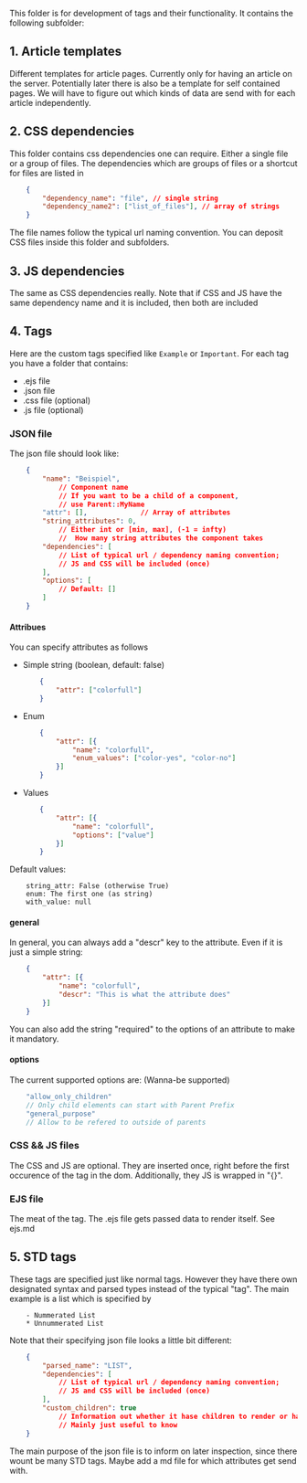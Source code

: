 This folder is for development of tags and their functionality. It contains the following subfolder:

## 1. Article templates
Different templates for article pages. Currently only for having an article on the server.
Potentially later there is also be a template for self contained pages.
We will have to figure out which kinds of data are send with for each article independently.

## 2. CSS dependencies
This folder contains css dependencies one can require. Either a single file or a group of files. The dependencies which are groups of files or a shortcut for files are listed in

```json dependency_map.json
    {
        "dependency_name": "file", // single string
        "dependency_name2": ["list_of_files"], // array of strings
    }
```

The file names follow the typical url naming convention. You can deposit CSS files inside this folder and subfolders.

## 3. JS dependencies
The same as CSS dependencies really. Note that if CSS and JS have the same dependency name and it is included, then both are included

## 4. Tags
Here are the custom tags specified like `Example` or `Important`.
For each tag you have a folder that contains:

- .ejs  file
- .json file
- .css  file (optional)
- .js   file (optional)


### JSON file
The json file should look like:

```json
    {
        "name": "Beispiel",     
            // Component name
            // If you want to be a child of a component,
            // use Parent::MyName
        "attr": [],             // Array of attributes
        "string_attributes": 0, 
            // Either int or [min, max], (-1 = infty)
            //  How many string attributes the component takes
        "dependencies": [
            // List of typical url / dependency naming convention;
            // JS and CSS will be included (once)
        ],
        "options": [
            // Default: []
        ]
    }
```

#### Attribues
You can specify attributes as follows

- Simple string (boolean, default: false)

    ```json
        {
            "attr": ["colorfull"]
        }
    ```

- Enum

    ```json
        {
            "attr": [{
                "name": "colorfull",
                "enum_values": ["color-yes", "color-no"]
            }]
        }
    ```

- Values
    ```json
        {
            "attr": [{
                "name": "colorfull",
                "options": ["value"]
            }]
        }
    ```

Default values: 
```t
    string_attr: False (otherwise True)
    enum: The first one (as string)
    with_value: null
```

#### general
In general, you can always add a "descr" key to the attribute. Even if it is just a simple string:

```json
    {
        "attr": [{
            "name": "colorfull",
            "descr": "This is what the attribute does"
        }]
    }
```

You can also add the string "required" to the options of an attribute to make it mandatory.

#### options
The current supported options are:
(Wanna-be supported)

```js
    "allow_only_children" 
    // Only child elements can start with Parent Prefix
    "general_purpose"
    // Allow to be refered to outside of parents
```

### CSS && JS files
The CSS and JS are optional. They are inserted once, right before the first occurence of the tag in the dom. Additionally, they JS is wrapped in "{}".

### EJS file
The meat of the tag. The .ejs file gets passed data to render itself. See ejs.md

## 5. STD tags
These tags are specified just like normal tags. However they have there own designated syntax and parsed types instead of the typical "tag".
The main example is a list which is specified by

```
    - Nummerated List
    * Unnummerated List
```

Note that their specifying json file looks a little bit different:

```json
    {
        "parsed_name": "LIST",
        "dependencies": [
            // List of typical url / dependency naming convention;
            // JS and CSS will be included (once)
        ],
        "custom_children": true
            // Information out whether it hase children to render or handles them differently
            // Mainly just useful to know
    }
```

The main purpose of the json file is to inform on later inspection, since there wount be many STD tags.
Maybe add a md file for which attributes get send with.